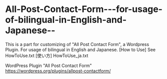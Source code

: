 # All-Post-Contact-Form---for-usage-of-bilingual-in-English-and-Japanese--
This is a part for customizing of "All Post Contact Form", a Wordpress Plugin. For usage of bilingual in English and Japanese.
[How to Use] See HowToUse.txt
[使い方] HowToUse_ja.txt


WordPress Plugin "All Post Contact Form"
https://wordpress.org/plugins/allpost-contactform/
